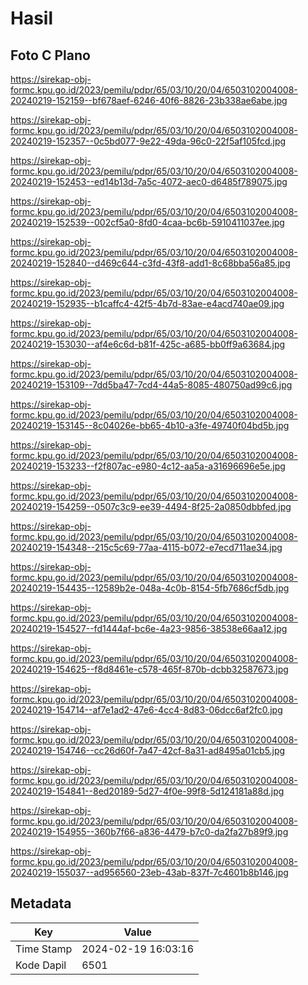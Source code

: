 # Hasil

## Foto C Plano

https://sirekap-obj-formc.kpu.go.id/2023/pemilu/pdpr/65/03/10/20/04/6503102004008-20240219-152159--bf678aef-6246-40f6-8826-23b338ae6abe.jpg

https://sirekap-obj-formc.kpu.go.id/2023/pemilu/pdpr/65/03/10/20/04/6503102004008-20240219-152357--0c5bd077-9e22-49da-96c0-22f5af105fcd.jpg

https://sirekap-obj-formc.kpu.go.id/2023/pemilu/pdpr/65/03/10/20/04/6503102004008-20240219-152453--ed14b13d-7a5c-4072-aec0-d6485f789075.jpg

https://sirekap-obj-formc.kpu.go.id/2023/pemilu/pdpr/65/03/10/20/04/6503102004008-20240219-152539--002cf5a0-8fd0-4caa-bc6b-5910411037ee.jpg

https://sirekap-obj-formc.kpu.go.id/2023/pemilu/pdpr/65/03/10/20/04/6503102004008-20240219-152840--d469c644-c3fd-43f8-add1-8c68bba56a85.jpg

https://sirekap-obj-formc.kpu.go.id/2023/pemilu/pdpr/65/03/10/20/04/6503102004008-20240219-152935--b1caffc4-42f5-4b7d-83ae-e4acd740ae09.jpg

https://sirekap-obj-formc.kpu.go.id/2023/pemilu/pdpr/65/03/10/20/04/6503102004008-20240219-153030--af4e6c6d-b81f-425c-a685-bb0ff9a63684.jpg

https://sirekap-obj-formc.kpu.go.id/2023/pemilu/pdpr/65/03/10/20/04/6503102004008-20240219-153109--7dd5ba47-7cd4-44a5-8085-480750ad99c6.jpg

https://sirekap-obj-formc.kpu.go.id/2023/pemilu/pdpr/65/03/10/20/04/6503102004008-20240219-153145--8c04026e-bb65-4b10-a3fe-49740f04bd5b.jpg

https://sirekap-obj-formc.kpu.go.id/2023/pemilu/pdpr/65/03/10/20/04/6503102004008-20240219-153233--f2f807ac-e980-4c12-aa5a-a31696696e5e.jpg

https://sirekap-obj-formc.kpu.go.id/2023/pemilu/pdpr/65/03/10/20/04/6503102004008-20240219-154259--0507c3c9-ee39-4494-8f25-2a0850dbbfed.jpg

https://sirekap-obj-formc.kpu.go.id/2023/pemilu/pdpr/65/03/10/20/04/6503102004008-20240219-154348--215c5c69-77aa-4115-b072-e7ecd711ae34.jpg

https://sirekap-obj-formc.kpu.go.id/2023/pemilu/pdpr/65/03/10/20/04/6503102004008-20240219-154435--12589b2e-048a-4c0b-8154-5fb7686cf5db.jpg

https://sirekap-obj-formc.kpu.go.id/2023/pemilu/pdpr/65/03/10/20/04/6503102004008-20240219-154527--fd1444af-bc6e-4a23-9856-38538e66aa12.jpg

https://sirekap-obj-formc.kpu.go.id/2023/pemilu/pdpr/65/03/10/20/04/6503102004008-20240219-154625--f8d8461e-c578-465f-870b-dcbb32587673.jpg

https://sirekap-obj-formc.kpu.go.id/2023/pemilu/pdpr/65/03/10/20/04/6503102004008-20240219-154714--af7e1ad2-47e6-4cc4-8d83-06dcc6af2fc0.jpg

https://sirekap-obj-formc.kpu.go.id/2023/pemilu/pdpr/65/03/10/20/04/6503102004008-20240219-154746--cc26d60f-7a47-42cf-8a31-ad8495a01cb5.jpg

https://sirekap-obj-formc.kpu.go.id/2023/pemilu/pdpr/65/03/10/20/04/6503102004008-20240219-154841--8ed20189-5d27-4f0e-99f8-5d124181a88d.jpg

https://sirekap-obj-formc.kpu.go.id/2023/pemilu/pdpr/65/03/10/20/04/6503102004008-20240219-154955--360b7f66-a836-4479-b7c0-da2fa27b89f9.jpg

https://sirekap-obj-formc.kpu.go.id/2023/pemilu/pdpr/65/03/10/20/04/6503102004008-20240219-155037--ad956560-23eb-43ab-837f-7c4601b8b146.jpg


## Metadata

| Key        | Value               |
| ---------- | ------------------- |
| Time Stamp | 2024-02-19 16:03:16 |
| Kode Dapil | 6501                |




